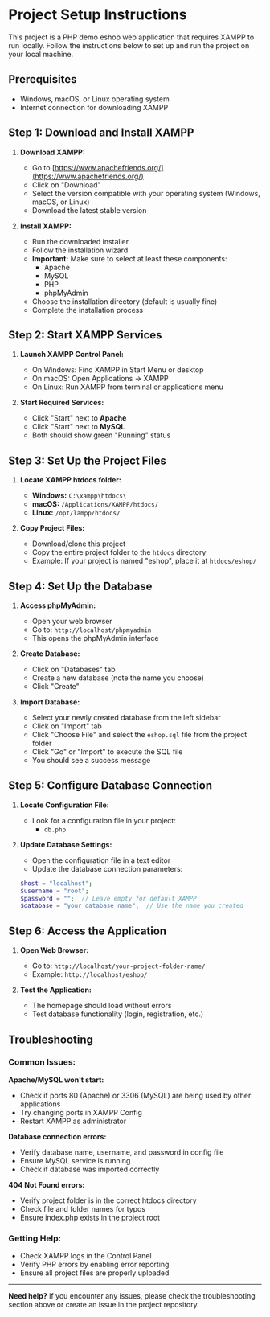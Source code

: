 # Project Setup Instructions

This project is a PHP demo eshop web application that requires XAMPP to run locally. Follow the instructions below to set up and run the project on your local machine.

## Prerequisites

- Windows, macOS, or Linux operating system
- Internet connection for downloading XAMPP

## Step 1: Download and Install XAMPP

1. **Download XAMPP:**
   - Go to [https://www.apachefriends.org/](https://www.apachefriends.org/)
   - Click on "Download" 
   - Select the version compatible with your operating system (Windows, macOS, or Linux)
   - Download the latest stable version

2. **Install XAMPP:**
   - Run the downloaded installer
   - Follow the installation wizard
   - **Important:** Make sure to select at least these components:
     - Apache
     - MySQL
     - PHP
     - phpMyAdmin
   - Choose the installation directory (default is usually fine)
   - Complete the installation process

## Step 2: Start XAMPP Services

1. **Launch XAMPP Control Panel:**
   - On Windows: Find XAMPP in Start Menu or desktop
   - On macOS: Open Applications → XAMPP
   - On Linux: Run XAMPP from terminal or applications menu

2. **Start Required Services:**
   - Click "Start" next to **Apache**
   - Click "Start" next to **MySQL**
   - Both should show green "Running" status

## Step 3: Set Up the Project Files

1. **Locate XAMPP htdocs folder:**
   - **Windows:** `C:\xampp\htdocs\`
   - **macOS:** `/Applications/XAMPP/htdocs/`
   - **Linux:** `/opt/lampp/htdocs/`

2. **Copy Project Files:**
   - Download/clone this project
   - Copy the entire project folder to the `htdocs` directory
   - Example: If your project is named "eshop", place it at `htdocs/eshop/`

## Step 4: Set Up the Database

1. **Access phpMyAdmin:**
   - Open your web browser
   - Go to: `http://localhost/phpmyadmin`
   - This opens the phpMyAdmin interface

2. **Create Database:**
   - Click on "Databases" tab
   - Create a new database (note the name you choose)
   - Click "Create"

3. **Import Database:**
   - Select your newly created database from the left sidebar
   - Click on "Import" tab
   - Click "Choose File" and select the `eshop.sql` file from the project folder
   - Click "Go" or "Import" to execute the SQL file
   - You should see a success message

## Step 5: Configure Database Connection

1. **Locate Configuration File:**
   - Look for a configuration file in your project:
     - `db.php`

2. **Update Database Settings:**
   - Open the configuration file in a text editor
   - Update the database connection parameters:
   ```php
   $host = "localhost";
   $username = "root";
   $password = "";  // Leave empty for default XAMPP
   $database = "your_database_name";  // Use the name you created
   ```

## Step 6: Access the Application

1. **Open Web Browser:**
   - Go to: `http://localhost/your-project-folder-name/`
   - Example: `http://localhost/eshop/`

2. **Test the Application:**
   - The homepage should load without errors
   - Test database functionality (login, registration, etc.)

## Troubleshooting

### Common Issues:

**Apache/MySQL won't start:**
- Check if ports 80 (Apache) or 3306 (MySQL) are being used by other applications
- Try changing ports in XAMPP Config
- Restart XAMPP as administrator

**Database connection errors:**
- Verify database name, username, and password in config file
- Ensure MySQL service is running
- Check if database was imported correctly

**404 Not Found errors:**
- Verify project folder is in the correct htdocs directory
- Check file and folder names for typos
- Ensure index.php exists in the project root


### Getting Help:

- Check XAMPP logs in the Control Panel
- Verify PHP errors by enabling error reporting
- Ensure all project files are properly uploaded


---

**Need help?** If you encounter any issues, please check the troubleshooting section above or create an issue in the project repository.

